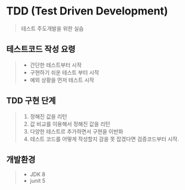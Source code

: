 # TDD (Test Driven Development) 

>  테스트 주도개발을 위한 실슴   

## 테스트코드 작성 요령
> * 간단한 테스트부터 시작  
> * 구현하기 쉬운 테스트 부터 시작
> * 예외 상황을 먼저 테스트 시작

## TDD 구현 단계
> 1. 정해진 값을 리턴
> 2. 값 비교를 이용해서 정해진 값을 리턴
> 3. 다양한 테스트르 추가하면서 구현을 이반화
> 4. 테스트 코드를 어떻게 작성할지 감을 못 잡겠다면 검증코드부터 시작.

## 개발환경
> * JDK 8  
> * junit 5

